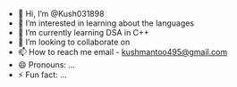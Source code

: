 - 👋 Hi, I’m @Kush031898
- 👀 I’m interested in learning about the languages 
- 🌱 I’m currently learning DSA in C++
- 💞️ I’m looking to collaborate on 
- 📫 How to reach me email - kushmantoo495@gmail.com
- 😄 Pronouns: ...
- ⚡ Fun fact: ...

<!---
Kush031898/Kush031898 is a ✨ special ✨ repository because its `README.md` (this file) appears on your GitHub profile.
You can click the Preview link to take a look at your changes.
--->

